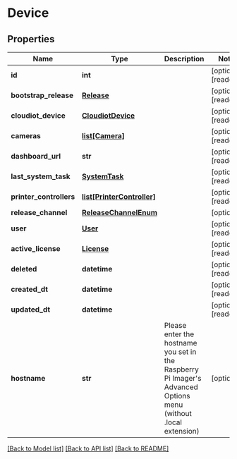 # Device


## Properties
Name | Type | Description | Notes
------------ | ------------- | ------------- | -------------
**id** | **int** |  | [optional] [readonly] 
**bootstrap_release** | [**Release**](Release.md) |  | [optional] [readonly] 
**cloudiot_device** | [**CloudiotDevice**](CloudiotDevice.md) |  | [optional] [readonly] 
**cameras** | [**list[Camera]**](Camera.md) |  | [optional] [readonly] 
**dashboard_url** | **str** |  | [optional] [readonly] 
**last_system_task** | [**SystemTask**](SystemTask.md) |  | [optional] [readonly] 
**printer_controllers** | [**list[PrinterController]**](PrinterController.md) |  | [optional] [readonly] 
**release_channel** | [**ReleaseChannelEnum**](ReleaseChannelEnum.md) |  | [optional] 
**user** | [**User**](User.md) |  | [optional] [readonly] 
**active_license** | [**License**](License.md) |  | [optional] [readonly] 
**deleted** | **datetime** |  | [optional] [readonly] 
**created_dt** | **datetime** |  | [optional] [readonly] 
**updated_dt** | **datetime** |  | [optional] [readonly] 
**hostname** | **str** | Please enter the hostname you set in the Raspberry Pi Imager&#39;s Advanced Options menu (without .local extension) | [optional] 

[[Back to Model list]](../README.md#documentation-for-models) [[Back to API list]](../README.md#documentation-for-api-endpoints) [[Back to README]](../README.md)


